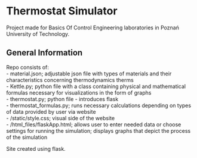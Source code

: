 # Thermostat Simulator

Project made for Basics Of Control Engineering laboratories in Poznań University of Technology.

## General Information

Repo consists of: <br />
    - material.json; adjustable json file with types of materials and their characteristics concerning thermodynamics therms <br />
    - Kettle.py; python file with a class containing physical and mathematical formulas necessary for visualizations in the form of graphs <br />
    - thermostat.py; python file - introduces flask <br />
    - thermostat_formulas.py; runs necessary calculations depending on types of data provided by user via website <br />
    - /static/style.css; visual side of the website <br />
    - /html_files/flaskApp.html; allows user to enter needed data or choose settings for running the simulation; displays graphs that depict the process of the  simulation <br />

Site created using flask.
